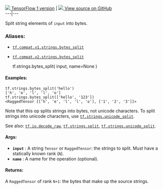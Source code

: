 [ ![](https://tensorflow.google.cn/images/tf_logo_32px.png) TensorFlow 1
version](/versions/r1.15/api_docs/python/tf/strings/bytes_split) |  [
![](https://tensorflow.google.cn/images/GitHub-Mark-32px.png) View source on
GitHub
](https://github.com/tensorflow/tensorflow/blob/r2.0/tensorflow/python/ops/ragged/ragged_string_ops.py#L34-L79)  
---|---  
  
Split string elements of `input` into bytes.

### Aliases:

  * [`tf.compat.v1.strings.bytes_split`](/api_docs/python/tf/strings/bytes_split)
  * [`tf.compat.v2.strings.bytes_split`](/api_docs/python/tf/strings/bytes_split)

    
    
    tf.strings.bytes_split(
        input,
        name=None
    )
    

#### Examples:

    
    
    tf.strings.bytes_split('hello')
    ['h', 'e', 'l', 'l', 'o']
    tf.strings.bytes_split(['hello', '123'])
    <RaggedTensor [['h', 'e', 'l', 'l', 'o'], ['1', '2', '3']]>
    

Note that this op splits strings into bytes, not unicode characters. To split
strings into unicode characters, use
[`tf.strings.unicode_split`](https://tensorflow.google.cn/api_docs/python/tf/strings/unicode_split).

See also:
[`tf.io.decode_raw`](https://tensorflow.google.cn/api_docs/python/tf/io/decode_raw),
[`tf.strings.split`](https://tensorflow.google.cn/api_docs/python/tf/strings/split),
[`tf.strings.unicode_split`](https://tensorflow.google.cn/api_docs/python/tf/strings/unicode_split).

#### Args:

  * **`input`** : A string `Tensor` or `RaggedTensor`: the strings to split. Must have a statically known rank (`N`).
  * **`name`** : A name for the operation (optional).

#### Returns:

A `RaggedTensor` of rank `N+1`: the bytes that make up the source strings.

